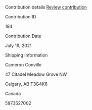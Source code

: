 
Contribution details 
[Review contribution](https://link.indiegogo.com/click/60f58de7597c8920fa438511/aHR0cHM6Ly93d3cuaW5kaWVnb2dvLmNvbS9pbmRpdmlkdWFscy8xNTk4NDQyMS9jb250cmlidXRpb25zLzMxMTY5NDg4P2k9YTJiMCZ1dG1fY2FtcGFpZ249cGxlZGdlX2NvbmZpcm1hdGlvbiZ1dG1fY29udGVudD12aWV3X2NvbnRyaWJ1dGlvbl9saW5rJnV0bV9tZWRpdW09ZW1haWwmdXRtX3NvdXJjZT1saWZlY3ljbGU/588e60e9cb4a2b01558b4600B1228be1f)

Contribution ID

184

Contribution Date

July 19, 2021

Shipping Information

Cameron Conville

47 Citadel Meadow Grove NW

Calgary, AB T3G4K6

Canada

5873527002
